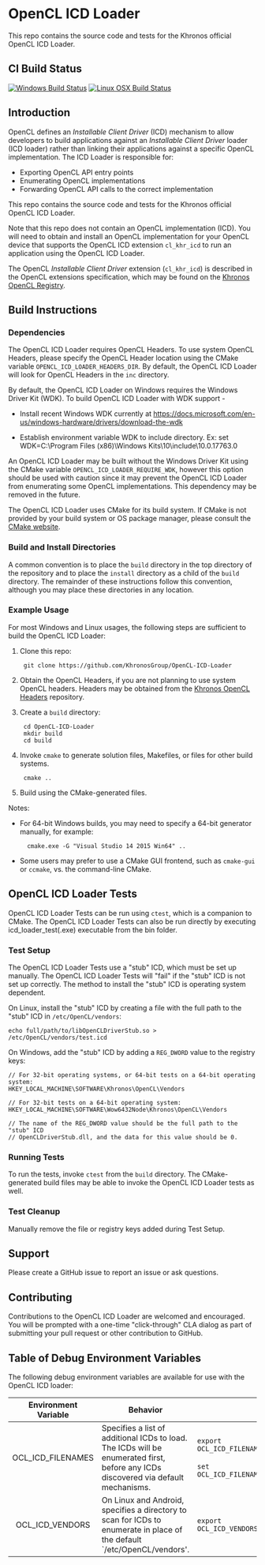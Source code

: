 # OpenCL ICD Loader

This repo contains the source code and tests for the Khronos official OpenCL ICD Loader.

## CI Build Status

[![Windows Build Status](https://ci.appveyor.com/api/projects/status/47uhjgp5h4de2f63/branch/master?svg=true)](https://ci.appveyor.com/project/Khronoswebmaster/opencl-icd-loader/branch/master) [![Linux OSX Build Status](https://travis-ci.com/KhronosGroup/opencl-icd-loader.svg?branch=master)](https://travis-ci.com/KhronosGroup/opencl-icd-loader)

## Introduction

OpenCL defines an *Installable Client Driver* (ICD) mechanism to allow developers to build applications against an *Installable Client Driver* loader (ICD loader) rather than linking their applications against a specific OpenCL implementation.
The ICD Loader is responsible for:

* Exporting OpenCL API entry points
* Enumerating OpenCL implementations
* Forwarding OpenCL API calls to the correct implementation

This repo contains the source code and tests for the Khronos official OpenCL ICD Loader.

Note that this repo does not contain an OpenCL implementation (ICD).
You will need to obtain and install an OpenCL implementation for your OpenCL device that supports the OpenCL ICD extension `cl_khr_icd` to run an application using the OpenCL ICD Loader.

The OpenCL *Installable Client Driver* extension (`cl_khr_icd`) is described in the OpenCL extensions specification, which may be found on the [Khronos OpenCL Registry](https://www.khronos.org/registry/OpenCL/).

## Build Instructions

### Dependencies

The OpenCL ICD Loader requires OpenCL Headers.
To use system OpenCL Headers, please specify the OpenCL Header location using the CMake variable `OPENCL_ICD_LOADER_HEADERS_DIR`.
By default, the OpenCL ICD Loader will look for OpenCL Headers in the `inc` directory.

By default, the OpenCL ICD Loader on Windows requires the Windows Driver Kit (WDK).
To build OpenCL ICD Loader with WDK support -
* Install recent Windows WDK currently at https://docs.microsoft.com/en-us/windows-hardware/drivers/download-the-wdk

* Establish environment variable WDK to include directory. Ex: set WDK=C:\Program Files (x86)\Windows Kits\10\include\10.0.17763.0

An OpenCL ICD Loader may be built without the Windows Driver Kit using the CMake variable `OPENCL_ICD_LOADER_REQUIRE_WDK`, however this option should be used with caution since it may prevent the OpenCL ICD Loader from enumerating some OpenCL implementations.
This dependency may be removed in the future.

The OpenCL ICD Loader uses CMake for its build system.
If CMake is not provided by your build system or OS package manager, please consult the [CMake website](https://cmake.org).

### Build and Install Directories

A common convention is to place the `build` directory in the top directory of the repository and to place the `install` directory as a child of the `build` directory.
The remainder of these instructions follow this convention, although you may place these directories in any location.

### Example Usage

For most Windows and Linux usages, the following steps are sufficient to build the OpenCL ICD Loader:

1. Clone this repo:

        git clone https://github.com/KhronosGroup/OpenCL-ICD-Loader

1. Obtain the OpenCL Headers, if you are not planning to use system OpenCL headers.
Headers may be obtained from the [Khronos OpenCL Headers](https://github.com/KhronosGroup/OpenCL-Headers) repository.

1. Create a `build` directory:

        cd OpenCL-ICD-Loader
        mkdir build
        cd build

1. Invoke `cmake` to generate solution files, Makefiles, or files for other build systems.

        cmake ..

1. Build using the CMake-generated files.

Notes:

* For 64-bit Windows builds, you may need to specify a 64-bit generator manually, for example:

        cmake.exe -G "Visual Studio 14 2015 Win64" ..

* Some users may prefer to use a CMake GUI frontend, such as `cmake-gui` or `ccmake`, vs. the command-line CMake.

## OpenCL ICD Loader Tests

OpenCL ICD Loader Tests can be run using `ctest`, which is a companion to CMake.
The OpenCL ICD Loader Tests can also be run directly by executing icd_loader_test(.exe) executable from the bin folder.

### Test Setup

The OpenCL ICD Loader Tests use a "stub" ICD, which must be set up manually.
The OpenCL ICD Loader Tests will "fail" if the "stub" ICD is not set up correctly.
The method to install the "stub" ICD is operating system dependent.

On Linux, install the "stub" ICD by creating a file with the full path to the "stub" ICD in `/etc/OpenCL/vendors`:

    echo full/path/to/libOpenCLDriverStub.so > /etc/OpenCL/vendors/test.icd

On Windows, add the "stub" ICD by adding a `REG_DWORD` value to the registry keys:

    // For 32-bit operating systems, or 64-bit tests on a 64-bit operating system:
    HKEY_LOCAL_MACHINE\SOFTWARE\Khronos\OpenCL\Vendors

    // For 32-bit tests on a 64-bit operating system:
    HKEY_LOCAL_MACHINE\SOFTWARE\Wow6432Node\Khronos\OpenCL\Vendors

    // The name of the REG_DWORD value should be the full path to the "stub" ICD
    // OpenCLDriverStub.dll, and the data for this value should be 0.

### Running Tests

To run the tests, invoke `ctest` from the `build` directory.
The CMake-generated build files may be able to invoke the OpenCL ICD Loader tests as well.

### Test Cleanup

Manually remove the file or registry keys added during Test Setup.

## Support

Please create a GitHub issue to report an issue or ask questions.

## Contributing

Contributions to the OpenCL ICD Loader are welcomed and encouraged.
You will be prompted with a one-time "click-through" CLA dialog as part of submitting your pull request or other contribution to GitHub.

## Table of Debug Environment Variables

The following debug environment variables are available for use with the OpenCL ICD loader:

| Environment Variable              | Behavior            |  Example Format      |
|:---------------------------------:|---------------------|----------------------|
| OCL_ICD_FILENAMES                 | Specifies a list of additional ICDs to load.  The ICDs will be enumerated first, before any ICDs discovered via default mechanisms. | `export OCL_ICD_FILENAMES=libVendorA.so:libVendorB.so`<br/><br/>`set OCL_ICD_FILENAMES=vendor_a.dll;vendor_b.dll` |
| OCL_ICD_VENDORS                   | On Linux and Android, specifies a directory to scan for ICDs to enumerate in place of the default `/etc/OpenCL/vendors'. |  `export OCL_ICD_VENDORS=/my/local/icd/search/path` |
